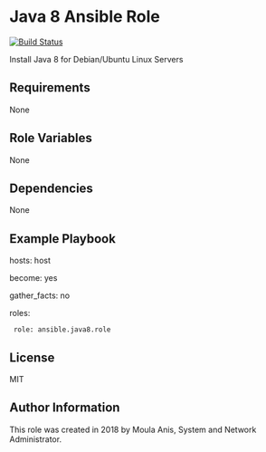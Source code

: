 # Java 8 Ansible Role

[![Build Status](https://travis-ci.org/anismoula/ansible.java8.role.svg?branch=master)](https://travis-ci.org/anismoula/ansible.java8.role)

Install Java 8 for Debian/Ubuntu Linux Servers

## Requirements


None

## Role Variables

None

## Dependencies

None

## Example Playbook

  hosts: host

  become: yes

  gather_facts: no

  roles:
  
     role: ansible.java8.role

## License

MIT

## Author Information

This role was created in 2018 by Moula Anis, System and Network Administrator.
